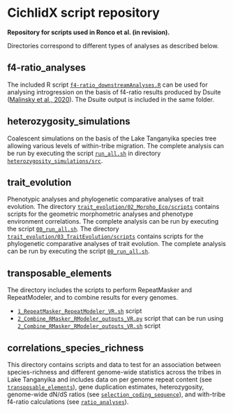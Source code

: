# CichlidX script repository

**Repository for scripts used in Ronco et al. (in revision).**

Directories correspond to different types of analyses as described below.


## f4-ratio_analyses

The included R script [`f4-ratio_downstreamAnalyses.R`](f4-ratio_analyses/f4-ratio_downstreamAnalyses.R) can be used for analysing introgression on the basis of f4-ratio results produced by Dsuite ([Malinsky et al., 2020](https://doi.org/10.1101/634477)). The Dsuite output is included in the same folder. 

## heterozygosity_simulations

Coalescent simulations on the basis of the Lake Tanganyika species tree allowing various levels of within-tribe migration. The complete analysis can be run by executing the script [`run_all.sh`](heterozygosity_simulations/src/run_all.sh) in directory [`heterozygosity_simulations/src`](heterozygosity_simulations/src).

## trait_evolution 

Phenotypic analyses and phylogenetic comparative analyses of trait evolution.
The directory [`trait_evolution/02_Morpho_Eco/scripts`](trait_evolution/02_Morpho_Eco/scripts) contains scripts for the geometric morphometric analyses and phenotype environment correlations. The complete analysis can be run by executing the script [`00_run_all.sh`](trait_evolution/02_Morpho_Eco/scripts/00_run_all.sh).
The directory [`trait_evolution/03_TraitEvolution/scripts`](trait_evolution/03_TraitEvolution/scripts) contains scripts for the phylogenetic comparative analyses of trait evolution. The complete analysis can be run by executing the script [`00_run_all.sh`](trait_evolution/03_TraitEvolution/scripts/00_run_all.sh).

## transposable_elements

The directory includes the scripts to perform RepeatMasker and RepeatModeler, and to combine results for every genomes.
* [`1_RepeatMasker_RepeatModeler_VR.sh`](transposable_elements/1_RepeatMasker_RepeatModeler_VR.sh) script
* [`2_Combine_RMasker_RModeler_outputs_VR.py`](transposable_elements/2_Combine_RMasker_RModeler_outputs_VR.py) script that can be run using [`2_Combine_RMasker_RModeler_outputs_VR.sh`](transposable_elements/2_Combine_RMasker_RModeler_outputs_VR.sh) script

## correlations_species_richness

This directory contains scripts and data to test for an association between species-richness and different genome-wide statistics across the tribes in Lake Tanganyika and 
includes data on per genome repeat content (see [`transposable_elements`](transposable_elements)), gene duplication estimates, heterozygosity, genome-wide dN/dS ratios (see [`selection_coding_sequence`](selection_coding_sequence)), and with-tribe f4-ratio calculations (see [`ratio_analyses`](f4-ratio_analyses)).

